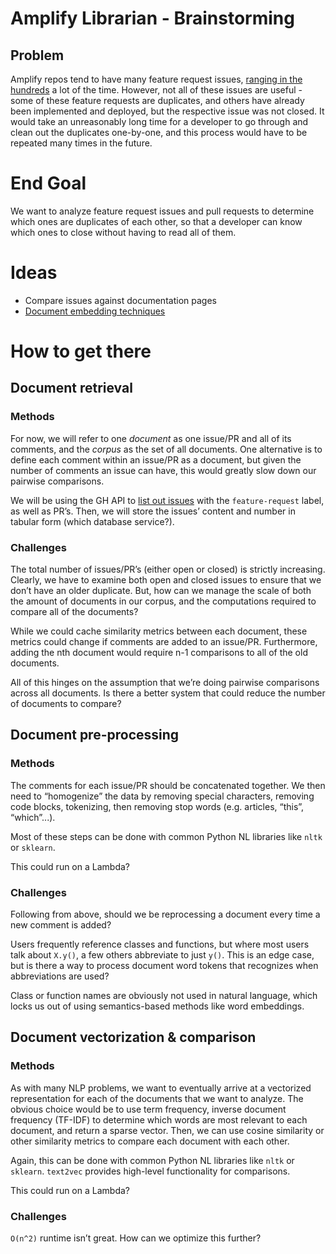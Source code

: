 # Amplify Librarian - Brainstorming

## Problem

Amplify repos tend to have many feature request issues, [ranging in the hundreds](https://github.com/aws-amplify/amplify-js/issues?q=is%3Aopen+is%3Aissue+label%3Afeature-request) a lot of the time. However, not all of these issues are useful - some of these feature requests are duplicates, and others have already been implemented and deployed, but the respective issue was not closed. It would take an unreasonably long time for a developer to go through and clean out the duplicates one-by-one, and this process would have to be repeated many times in the future.

# End Goal

We want to analyze feature request issues and pull requests to determine which ones are duplicates of each other, so that a developer can know which ones to close without having to read all of them.

# Ideas

* Compare issues against documentation pages
* [Document embedding techniques](https://towardsdatascience.com/document-embedding-techniques-fed3e7a6a25d)

# How to get there

## Document retrieval


### Methods

For now, we will refer to one *document* as one issue/PR and all of its comments, and the *corpus* as the set of all documents. One alternative is to define each comment within an issue/PR as a document, but given the number of comments an issue can have, this would greatly slow down our pairwise comparisons.

We will be using the GH API to [list out issues](https://docs.github.com/en/rest/reference/issues#list-repository-issues) with the `feature-request` label, as well as PR’s. Then, we will store the issues’ content and number in tabular form (which database service?).

### Challenges

The total number of issues/PR’s (either open or closed) is strictly increasing. Clearly, we have to examine both open and closed issues to ensure that we don’t have an older duplicate. But, how can we manage the scale of both the amount of documents in our corpus, and the computations required to compare all of the documents?

While we could cache similarity metrics between each document, these metrics could change if comments are added to an issue/PR. Furthermore, adding the nth document would require n-1 comparisons to all of the old documents.

All of this hinges on the assumption that we’re doing pairwise comparisons across all documents. Is there a better system that could reduce the number of documents to compare?

## Document pre-processing


### Methods

The comments for each issue/PR should be concatenated together. We then need to “homogenize” the data by removing special characters, removing code blocks, tokenizing, then removing stop words (e.g. articles, “this”, “which”...).

Most of these steps can be done with common Python NL libraries like `nltk` or `sklearn`.

This could run on a Lambda?

### Challenges

Following from above, should we be reprocessing a document every time a new comment is added?

Users frequently reference classes and functions, but where most users talk about `X.y()`, a few others abbreviate to just `y()`. This is an edge case, but is there a way to process document word tokens that recognizes when abbreviations are used?

Class or function names are obviously not used in natural language, which locks us out of using semantics-based methods like word embeddings.

## Document vectorization & comparison


### Methods

As with many NLP problems, we want to eventually arrive at a vectorized representation for each of the documents that we want to analyze. The obvious choice would be to use term frequency, inverse document frequency (TF-IDF) to determine which words are most relevant to each document, and return a sparse vector. Then, we can use cosine similarity or other similarity metrics to compare each document with each other.

Again, this can be done with common Python NL libraries like `nltk` or `sklearn`. `text2vec` provides high-level functionality for comparisons.

This could run on a Lambda?

### Challenges

`O(n^2)` runtime isn’t great. How can we optimize this further?
